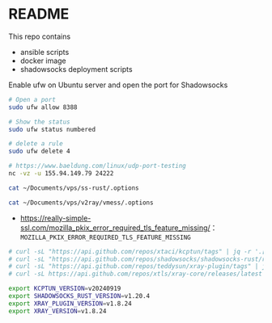 # README

This repo contains

- ansible scripts
- docker image
- shadowsocks deployment scripts

Enable ufw on Ubuntu server and open the port for Shadowsocks

```bash
# Open a port
sudo ufw allow 8388

# Show the status
sudo ufw status numbered

# delete a rule
sudo ufw delete 4
```

```bash
# https://www.baeldung.com/linux/udp-port-testing
nc -vz -u 155.94.149.79 24222
```

```bash
cat ~/Documents/vps/ss-rust/.options

cat ~/Documents/vps/v2ray/vmess/.options
```

- <https://really-simple-ssl.com/mozilla_pkix_error_required_tls_feature_missing/>： `MOZILLA_PKIX_ERROR_REQUIRED_TLS_FEATURE_MISSING`

```bash
# curl -sL "https://api.github.com/repos/xtaci/kcptun/tags" | jq -r '.[0].name'
# curl -sL "https://api.github.com/repos/shadowsocks/shadowsocks-rust/releases/latest" | jq -r '.[0].name'
# curl -sL "https://api.github.com/repos/teddysun/xray-plugin/tags" | jq -r '.[0].name'
# curl -sL https://api.github.com/repos/xtls/xray-core/releases/latest | jq -r .tag_name

export KCPTUN_VERSION=v20240919
export SHADOWSOCKS_RUST_VERSION=v1.20.4
export XRAY_PLUGIN_VERSION=v1.8.24
export XRAY_VERSION=v1.8.24
```
